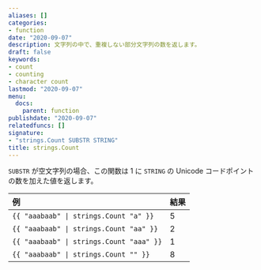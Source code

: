 ```yaml
---
aliases: []
categories:
- function
date: "2020-09-07"
description: 文字列の中で、重複しない部分文字列の数を返します。
draft: false
keywords:
- count
- counting
- character count
lastmod: "2020-09-07"
menu:
  docs:
    parent: function
publishdate: "2020-09-07"
relatedfuncs: []
signature:
- "strings.Count SUBSTR STRING"
title: strings.Count
---
```


`SUBSTR` が空文字列の場合、この関数は 1 に `STRING` の Unicode コードポイントの数を加えた値を返します。

例 | 結果
:--|:--
`{{ "aaabaab" \| strings.Count "a" }}` | 5
`{{ "aaabaab" \| strings.Count "aa" }}` | 2
`{{ "aaabaab" \| strings.Count "aaa" }}` | 1
`{{ "aaabaab" \| strings.Count "" }}` | 8
